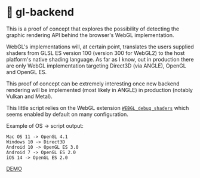 # 🚪 gl-backend
This is a proof of concept that explores the possibility of detecting the graphic rendering API behind the browser's WebGL implementation.

WebGL's implementations will, at certain point, translates the users supplied shaders from GLSL ES version 100 (version 300 for WebGL2) to the host platform's native shading language. As far as I know, out in production there are only WebGL implementation targeting Direct3D (via ANGLE), OpenGL and OpenGL ES.

This proof of concept can be extremely interesting once new backend rendering will be implemented (most likely in ANGLE) in production (notably Vulkan and Metal).

This little script relies on the WebGL extension [`WEBGL_debug_shaders`](https://www.khronos.org/registry/webgl/extensions/WEBGL_debug_shaders/) which seems enabled by default on many configuration.

Example of OS -> script output:
```
Mac OS 11 -> OpenGL 4.1
Windows 10 -> Direct3D
Android 10 -> OpenGL ES 3.0
Android 7 -> OpenGL ES 2.0
iOS 14 -> OpenGL ES 2.0
```

[DEMO](https://luruke.github.io/gl-backend/)
